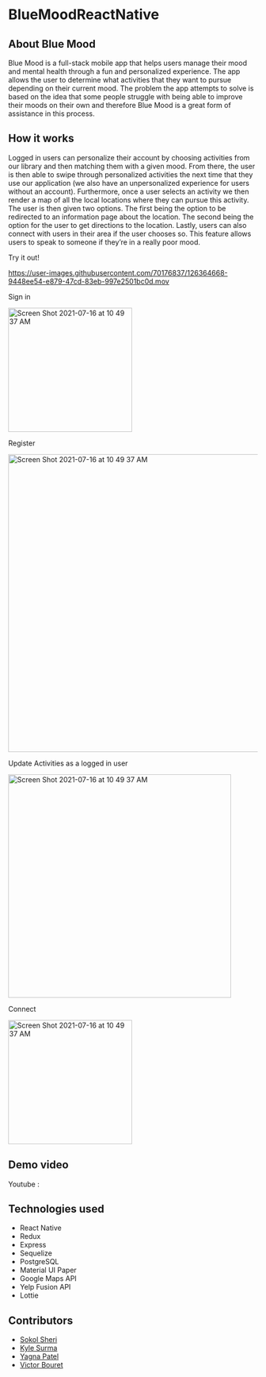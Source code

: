 # BlueMoodReactNative

## About Blue Mood

Blue Mood is a full-stack mobile app that helps users manage their mood and mental health through a fun and personalized experience. The app allows the user to determine what activities that they want to pursue depending on their current mood. The problem the app attempts to solve is based on the idea that some people struggle with being able to improve their moods on their own and therefore Blue Mood is a great form of assistance in this process.

## How it works

Logged in users can personalize their account by choosing activities from our library and then matching them with a given mood. From there, the user is then able to swipe through personalized activities the next time that they use our application (we also have an unpersonalized experience for users without an account). Furthermore, once a user selects an activity we then render a map of all the local locations where they can pursue this activity. The user is then given two options. The first being the option to be redirected to an information page about the location. The second being the option for the user to get directions to the location. Lastly, users can also connect with users in their area if the user chooses so. This feature allows users to speak to someone if they’re in a really poor mood.

Try it out!

https://user-images.githubusercontent.com/70176837/126364668-9448ee54-e879-47cd-83eb-997e2501bc0d.mov

Sign in

<img width="250" alt="Screen Shot 2021-07-16 at 10 49 37 AM" src="https://user-images.githubusercontent.com/70176837/126372919-789bcb76-1836-4d52-b470-1459c7894f48.png">

Register

<img width="600" alt="Screen Shot 2021-07-16 at 10 49 37 AM" src="https://user-images.githubusercontent.com/70176837/126520856-2c84071c-6e45-413b-97e4-48f8359fa3d0.png">

Update Activities as a logged in user

<img width="450" alt="Screen Shot 2021-07-16 at 10 49 37 AM" src="https://user-images.githubusercontent.com/70176837/126521023-7bd9df68-db6a-4cdb-85c4-935ff359252c.png">

Connect

<img width="250" alt="Screen Shot 2021-07-16 at 10 49 37 AM" src="https://user-images.githubusercontent.com/70176837/126521265-709a1df0-06bc-480c-805e-0ed419cad1d1.jpg">

## Demo video

Youtube :

## Technologies used

- React Native
- Redux
- Express
- Sequelize
- PostgreSQL
- Material UI Paper
- Google Maps API
- Yelp Fusion API
- Lottie

## Contributors

- [Sokol Sheri](https://github.com/SokolSheri)
- [Kyle Surma](https://github.com/kylesurma)
- [Yagna Patel](https://github.com/yagna11)
- [Victor Bouret](https://github.com/Vicbouret)
